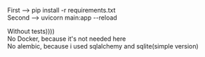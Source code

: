 First --> pip install -r requirements.txt \
Second --> uvicorn main:app --reload 

Without tests)))) \
No Docker, because it's not needed here \
No alembic, because i used sqlalchemy and sqlite(simple version)

